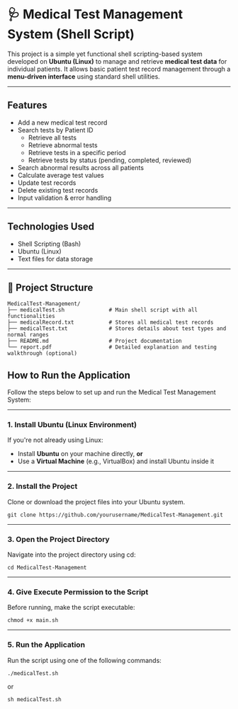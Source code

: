 # 🩺 Medical Test Management System (Shell Script)

This project is a simple yet functional shell scripting-based system developed on **Ubuntu (Linux)** to manage and retrieve **medical test data** for individual patients. It allows basic patient test record management through a **menu-driven interface** using standard shell utilities.

---

## Features

- Add a new medical test record
- Search tests by Patient ID
  - Retrieve all tests
  - Retrieve abnormal tests
  - Retrieve tests in a specific period
  - Retrieve tests by status (pending, completed, reviewed)
- Search abnormal results across all patients
- Calculate average test values
- Update test records
- Delete existing test records
- Input validation & error handling

---

## Technologies Used

- Shell Scripting (Bash)
- Ubuntu (Linux)
- Text files for data storage

---

## 📂 Project Structure

```
MedicalTest-Management/
├── medicalTest.sh              # Main shell script with all functionalities
├── medicalRecord.txt           # Stores all medical test records
├── medicalTest.txt             # Stores details about test types and normal ranges
├── README.md                   # Project documentation
└── report.pdf                  # Detailed explanation and testing walkthrough (optional)
```
## How to Run the Application

Follow the steps below to set up and run the Medical Test Management System:

---

### 1. Install Ubuntu (Linux Environment)

If you're not already using Linux:

- Install **Ubuntu** on your machine directly, **or**
- Use a **Virtual Machine** (e.g., VirtualBox) and install Ubuntu inside it

---

### 2. Install the Project

Clone or download the project files into your Ubuntu system.
```
git clone https://github.com/yourusername/MedicalTest-Management.git
```
---

### 3. Open the Project Directory

Navigate into the project directory using cd:
```
cd MedicalTest-Management

```
---
### 4. Give Execute Permission to the Script
Before running, make the script executable:
```
chmod +x main.sh

```
---

###  5. Run the Application
Run the script using one of the following commands:
```
./medicalTest.sh

```
or
```
sh medicalTest.sh
```

